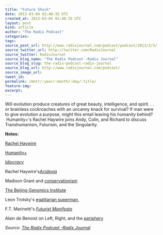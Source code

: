 ```yaml
---
title: "Future Shock"
date: 2013-03-04 03:40:35 UTC
created_at: 2013-03-04 03:40:35 UTC
layout: post
kind: article
author: "The Radix Podcast"
categories: 
tags: 
source_post_url: http://www.radixjournal.com/podcast/podcast/2013/3/3/future-shock
source_twitter_url: http://twitter.com/RadixJournal
source_twitter: RadixJournal
source_blog_name: "The Radix Podcast -Radix Journal"
source_blog_slug: the-radix-podcast-radix-journal
source_blog_url: http://www.radixjournal.com/podcast/
source_image_url: 
tweet_id:
permalink: /mntr/:year/:month/:day/:title/
feature-img: 
excerpt:
---
```

<p>Will evolution produce creatures of great beauty, intelligence, and spirit. . . or brainless cockroaches with an uncanny knack for survival? If man were to give evolution a purpose, might this entail leaving his humanity behind?  Humanity+'s Rachel Haywire joins Andy, Colin, and Richard to discuss Transhumanism, Futurism, and the Singularity.   </p>



<p><strong>Notes:</strong></p><p><a href="http://rachelhaywire.com/">Rachel Haywire</a></p><p><a href="http://humanityplus.org/">Humanity+</a></p><p><em><a href="http://www.amazon.com/gp/product/B000K7VHOG/ref=as_li_ss_tl?ie=UTF8&amp;camp=1789&amp;creative=390957&amp;creativeASIN=B000K7VHOG&amp;linkCode=as2&amp;tag=alterright-20">Idiocracy</a></em></p><p>Rachel Haywire's<em><a href="http://www.amazon.com/gp/product/B008EQR5ZK/ref=as_li_ss_tl?ie=UTF8&amp;camp=1789&amp;creative=390957&amp;creativeASIN=B008EQR5ZK&amp;linkCode=as2&amp;tag=alterright-20">Acidexia</a></em></p><p>Madison Grant and <a href="http://www.amazon.com/gp/product/B004BDOSW8/ref=as_li_ss_tl?ie=UTF8&amp;camp=1789&amp;creative=390957&amp;creativeASIN=B004BDOSW8&amp;linkCode=as2&amp;tag=alterright-20">conservationism</a></p><p><a href="http://en.wikipedia.org/wiki/Beijing_Genomics_Institute">The Beijing Genomics Institute</a></p><p>Leon Trotsky's <a href="http://en.wikipedia.org/wiki/Literature_and_Revolution">egalitarian superman </a></p><p>F.T. Marinetti's <em><a href="http://www.italianfuturism.org/manifestos/foundingmanifesto/">Futurist Manifesto</a></em></p><p>Alain de Benoist on Left, Right, and the <a href="http://www.spunk.org/texts/groups/faf/sp000261.txt">periphery</a></p><div class="">
    <i>Source: <a href="http://www.radixjournal.com/podcast/">The Radix Podcast -Radix Journal</a></i>
</div>
